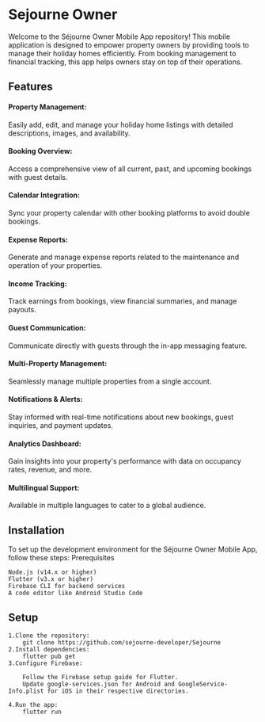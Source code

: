 # Sejourne Owner

Welcome to the Séjourne Owner Mobile App repository! This mobile application is designed to empower property owners by providing tools to manage their holiday homes efficiently. From booking management to financial tracking, this app helps owners stay on top of their operations.

## Features

<h4>   Property Management:</h4> Easily add, edit, and manage your holiday home listings with detailed descriptions, images, and availability.
<h4>   Booking Overview:</h4> Access a comprehensive view of all current, past, and upcoming bookings with guest details.

<h4>   Calendar Integration:</h4> Sync your property calendar with other booking platforms to avoid double bookings.
<h4>   Expense Reports:</h4> Generate and manage expense reports related to the maintenance and operation of your properties.
<h4>   Income Tracking:</h4> Track earnings from bookings, view financial summaries, and manage payouts.
<h4>   Guest Communication:</h4> Communicate directly with guests through the in-app messaging feature.
<h4>   Multi-Property Management:</h4> Seamlessly manage multiple properties from a single account.
<h4>   Notifications & Alerts:</h4> Stay informed with real-time notifications about new bookings, guest inquiries, and payment updates.
<h4>   Analytics Dashboard:</h4> Gain insights into your property's performance with data on occupancy rates, revenue, and more.
<h4>   Multilingual Support:</h4> Available in multiple languages to cater to a global audience.

## Installation

To set up the development environment for the Séjourne Owner Mobile App, follow these steps:
Prerequisites

    Node.js (v14.x or higher)
    Flutter (v3.x or higher)
    Firebase CLI for backend services
    A code editor like Android Studio Code

## Setup

    1.Clone the repository:
        git clone https://github.com/sejourne-developer/Sejourne
    2.Install dependencies:
        flutter pub get
    3.Configure Firebase:

        Follow the Firebase setup guide for Flutter.
        Update google-services.json for Android and GoogleService-Info.plist for iOS in their respective directories.

    4.Run the app:
        flutter run
